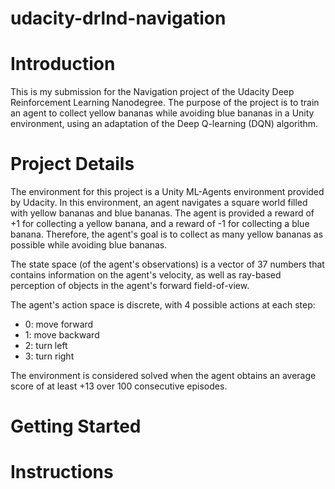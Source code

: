 # udacity-drlnd-navigation

# Introduction
This is my submission for the Navigation project of the Udacity Deep Reinforcement Learning Nanodegree.  The purpose of the project is to train an agent to collect yellow bananas while avoiding blue bananas in a Unity environment, using an adaptation of the Deep Q-learning (DQN) algorithm.

# Project Details
The environment for this project is a Unity ML-Agents environment provided by Udacity.  In this environment, an agent navigates a square world filled with yellow bananas and blue bananas.  The agent is provided a reward of +1 for collecting a yellow banana, and a reward of -1 for collecting a blue banana.  Therefore, the agent's goal is to collect as many yellow bananas as possible while avoiding blue bananas.

The state space (of the agent's observations) is a vector of 37 numbers that contains information on the agent's velocity, as well as ray-based perception of objects in the agent's forward field-of-view.  

The agent's action space is discrete, with 4 possible actions at each step:
* 0: move forward
* 1: move backward
* 2: turn left
* 3: turn right

The environment is considered solved when the agent obtains an average score of at least +13 over 100 consecutive episodes.

# Getting Started

# Instructions
